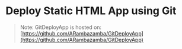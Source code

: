 # Deploy Static HTML App using Git

> Note: GitDeployApp is hosted on: [https://github.com/ARambazamba/GitDeployApp](https://github.com/ARambazamba/GitDeployApp)

